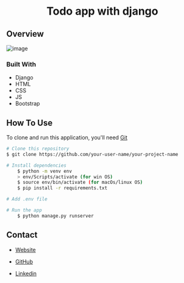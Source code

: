 <h1 align="center">Todo app with django</h1>



<!-- OVERVIEW -->

## Overview

![image](https://user-images.githubusercontent.com/101419153/187665166-d8fa9754-e32f-44cf-b8d1-b3bd7ac0a564.png)


### Built With

<!-- Used technologies -->

- Django
- HTML
- CSS
- JS
- Bootstrap


## How To Use

<!-- This is an example, please update according to your application -->

To clone and run this application, you'll need [Git](https://git-scm.com) 
```bash
# Clone this repository
$ git clone https://github.com/your-user-name/your-project-name

# Install dependencies
    $ python -m venv env
    > env/Scripts/activate (for win OS)
    $ source env/bin/activate (for macOs/linux OS)
    $ pip install -r requirements.txt

# Add .env file

# Run the app
    $ python manage.py runserver
```

## Contact

-  [Website](https://react-portfolio-birkan.vercel.app/projects)
- [GitHub ](https://github.com/birkan-dogan)

-  [Linkedin](https://www.linkedin.com/in/birkandogandeveloper/)
